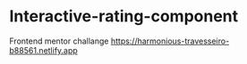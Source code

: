 # Interactive-rating-component
Frontend mentor challange
https://harmonious-travesseiro-b88561.netlify.app
